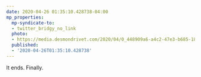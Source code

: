 ```yaml
---
date: 2020-04-26 01:35:10.428738-04:00
mp_properties:
  mp-syndicate-to:
  - twitter_bridgy_no_link
  photo:
  - https://media.desmondrivet.com/2020/04/0_448909a6-a4c2-47e3-b685-18a8be7dca68.jpg
  published:
  - '2020-04-26T01:35:10.428738'
---
```


It ends. Finally.